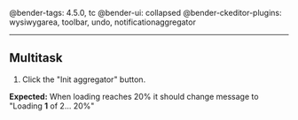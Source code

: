 @bender-tags: 4.5.0, tc
@bender-ui: collapsed
@bender-ckeditor-plugins: wysiwygarea, toolbar, undo, notificationaggregator

---

## Multitask

1. Click the "Init aggregator" button.

**Expected:**
When loading reaches 20% it should change message to "Loading **1** of 2... 20%"